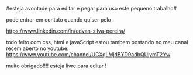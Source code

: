 #esteja avontade para editar e pegar para uso este pequeno trabalho#

pode entrar em contato quando quiser pelo :


https://www.linkedin.com/in/edvan-silva-pereira/

todo feito com css, html e javaScript
estou tambem postando no meu canal recem aberto
no youtube: 
https://www.youtube.com/channel/UCXqLMjdBYD9adbQUiymT2Yw



muito obrigado!!!!
esteja livre para editar !